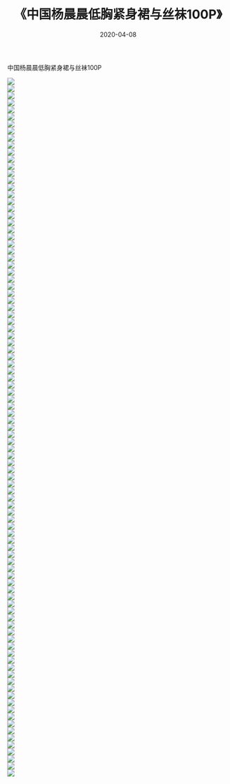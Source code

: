 ﻿---
layout: post
title:  《中国杨晨晨低胸紧身裙与丝袜100P》
date:   2020-04-08
img: http://img.660000.xyz/Sharelink/性感/2020/中国杨晨晨低胸紧身裙与丝袜100P/000.jpg
categories: [美女, 清纯, 唯美]
---

中国杨晨晨低胸紧身裙与丝袜100P

  ![](http://img.660000.xyz/Sharelink/性感/2020/中国杨晨晨低胸紧身裙与丝袜100P/001.jpg) <br> ![](http://img.660000.xyz/Sharelink/性感/2020/中国杨晨晨低胸紧身裙与丝袜100P/002.jpg) <br> ![](http://img.660000.xyz/Sharelink/性感/2020/中国杨晨晨低胸紧身裙与丝袜100P/003.jpg) <br> ![](http://img.660000.xyz/Sharelink/性感/2020/中国杨晨晨低胸紧身裙与丝袜100P/004.jpg) <br> ![](http://img.660000.xyz/Sharelink/性感/2020/中国杨晨晨低胸紧身裙与丝袜100P/005.jpg) <br> ![](http://img.660000.xyz/Sharelink/性感/2020/中国杨晨晨低胸紧身裙与丝袜100P/006.jpg) <br> ![](http://img.660000.xyz/Sharelink/性感/2020/中国杨晨晨低胸紧身裙与丝袜100P/007.jpg) <br> ![](http://img.660000.xyz/Sharelink/性感/2020/中国杨晨晨低胸紧身裙与丝袜100P/008.jpg) <br> ![](http://img.660000.xyz/Sharelink/性感/2020/中国杨晨晨低胸紧身裙与丝袜100P/009.jpg) <br> ![](http://img.660000.xyz/Sharelink/性感/2020/中国杨晨晨低胸紧身裙与丝袜100P/010.jpg) <br> ![](http://img.660000.xyz/Sharelink/性感/2020/中国杨晨晨低胸紧身裙与丝袜100P/011.jpg) <br> ![](http://img.660000.xyz/Sharelink/性感/2020/中国杨晨晨低胸紧身裙与丝袜100P/012.jpg) <br> ![](http://img.660000.xyz/Sharelink/性感/2020/中国杨晨晨低胸紧身裙与丝袜100P/013.jpg) <br> ![](http://img.660000.xyz/Sharelink/性感/2020/中国杨晨晨低胸紧身裙与丝袜100P/014.jpg) <br> ![](http://img.660000.xyz/Sharelink/性感/2020/中国杨晨晨低胸紧身裙与丝袜100P/015.jpg) <br> ![](http://img.660000.xyz/Sharelink/性感/2020/中国杨晨晨低胸紧身裙与丝袜100P/016.jpg) <br> ![](http://img.660000.xyz/Sharelink/性感/2020/中国杨晨晨低胸紧身裙与丝袜100P/017.jpg) <br> ![](http://img.660000.xyz/Sharelink/性感/2020/中国杨晨晨低胸紧身裙与丝袜100P/018.jpg) <br> ![](http://img.660000.xyz/Sharelink/性感/2020/中国杨晨晨低胸紧身裙与丝袜100P/019.jpg) <br> ![](http://img.660000.xyz/Sharelink/性感/2020/中国杨晨晨低胸紧身裙与丝袜100P/020.jpg) <br> ![](http://img.660000.xyz/Sharelink/性感/2020/中国杨晨晨低胸紧身裙与丝袜100P/021.jpg) <br> ![](http://img.660000.xyz/Sharelink/性感/2020/中国杨晨晨低胸紧身裙与丝袜100P/022.jpg) <br> ![](http://img.660000.xyz/Sharelink/性感/2020/中国杨晨晨低胸紧身裙与丝袜100P/023.jpg) <br> ![](http://img.660000.xyz/Sharelink/性感/2020/中国杨晨晨低胸紧身裙与丝袜100P/024.jpg) <br> ![](http://img.660000.xyz/Sharelink/性感/2020/中国杨晨晨低胸紧身裙与丝袜100P/025.jpg) <br> ![](http://img.660000.xyz/Sharelink/性感/2020/中国杨晨晨低胸紧身裙与丝袜100P/026.jpg) <br> ![](http://img.660000.xyz/Sharelink/性感/2020/中国杨晨晨低胸紧身裙与丝袜100P/027.jpg) <br> ![](http://img.660000.xyz/Sharelink/性感/2020/中国杨晨晨低胸紧身裙与丝袜100P/028.jpg) <br> ![](http://img.660000.xyz/Sharelink/性感/2020/中国杨晨晨低胸紧身裙与丝袜100P/029.jpg) <br> ![](http://img.660000.xyz/Sharelink/性感/2020/中国杨晨晨低胸紧身裙与丝袜100P/030.jpg) <br> ![](http://img.660000.xyz/Sharelink/性感/2020/中国杨晨晨低胸紧身裙与丝袜100P/031.jpg) <br> ![](http://img.660000.xyz/Sharelink/性感/2020/中国杨晨晨低胸紧身裙与丝袜100P/032.jpg) <br> ![](http://img.660000.xyz/Sharelink/性感/2020/中国杨晨晨低胸紧身裙与丝袜100P/033.jpg) <br> ![](http://img.660000.xyz/Sharelink/性感/2020/中国杨晨晨低胸紧身裙与丝袜100P/034.jpg) <br> ![](http://img.660000.xyz/Sharelink/性感/2020/中国杨晨晨低胸紧身裙与丝袜100P/035.jpg) <br> ![](http://img.660000.xyz/Sharelink/性感/2020/中国杨晨晨低胸紧身裙与丝袜100P/036.jpg) <br> ![](http://img.660000.xyz/Sharelink/性感/2020/中国杨晨晨低胸紧身裙与丝袜100P/037.jpg) <br> ![](http://img.660000.xyz/Sharelink/性感/2020/中国杨晨晨低胸紧身裙与丝袜100P/038.jpg) <br> ![](http://img.660000.xyz/Sharelink/性感/2020/中国杨晨晨低胸紧身裙与丝袜100P/039.jpg) <br> ![](http://img.660000.xyz/Sharelink/性感/2020/中国杨晨晨低胸紧身裙与丝袜100P/040.jpg) <br> ![](http://img.660000.xyz/Sharelink/性感/2020/中国杨晨晨低胸紧身裙与丝袜100P/041.jpg) <br> ![](http://img.660000.xyz/Sharelink/性感/2020/中国杨晨晨低胸紧身裙与丝袜100P/042.jpg) <br> ![](http://img.660000.xyz/Sharelink/性感/2020/中国杨晨晨低胸紧身裙与丝袜100P/043.jpg) <br> ![](http://img.660000.xyz/Sharelink/性感/2020/中国杨晨晨低胸紧身裙与丝袜100P/044.jpg) <br> ![](http://img.660000.xyz/Sharelink/性感/2020/中国杨晨晨低胸紧身裙与丝袜100P/045.jpg) <br> ![](http://img.660000.xyz/Sharelink/性感/2020/中国杨晨晨低胸紧身裙与丝袜100P/046.jpg) <br> ![](http://img.660000.xyz/Sharelink/性感/2020/中国杨晨晨低胸紧身裙与丝袜100P/047.jpg) <br> ![](http://img.660000.xyz/Sharelink/性感/2020/中国杨晨晨低胸紧身裙与丝袜100P/048.jpg) <br> ![](http://img.660000.xyz/Sharelink/性感/2020/中国杨晨晨低胸紧身裙与丝袜100P/049.jpg) <br> ![](http://img.660000.xyz/Sharelink/性感/2020/中国杨晨晨低胸紧身裙与丝袜100P/050.jpg) <br> ![](http://img.660000.xyz/Sharelink/性感/2020/中国杨晨晨低胸紧身裙与丝袜100P/051.jpg) <br> ![](http://img.660000.xyz/Sharelink/性感/2020/中国杨晨晨低胸紧身裙与丝袜100P/052.jpg) <br> ![](http://img.660000.xyz/Sharelink/性感/2020/中国杨晨晨低胸紧身裙与丝袜100P/053.jpg) <br> ![](http://img.660000.xyz/Sharelink/性感/2020/中国杨晨晨低胸紧身裙与丝袜100P/054.jpg) <br> ![](http://img.660000.xyz/Sharelink/性感/2020/中国杨晨晨低胸紧身裙与丝袜100P/055.jpg) <br> ![](http://img.660000.xyz/Sharelink/性感/2020/中国杨晨晨低胸紧身裙与丝袜100P/056.jpg) <br> ![](http://img.660000.xyz/Sharelink/性感/2020/中国杨晨晨低胸紧身裙与丝袜100P/057.jpg) <br> ![](http://img.660000.xyz/Sharelink/性感/2020/中国杨晨晨低胸紧身裙与丝袜100P/058.jpg) <br> ![](http://img.660000.xyz/Sharelink/性感/2020/中国杨晨晨低胸紧身裙与丝袜100P/059.jpg) <br> ![](http://img.660000.xyz/Sharelink/性感/2020/中国杨晨晨低胸紧身裙与丝袜100P/060.jpg) <br> ![](http://img.660000.xyz/Sharelink/性感/2020/中国杨晨晨低胸紧身裙与丝袜100P/061.jpg) <br> ![](http://img.660000.xyz/Sharelink/性感/2020/中国杨晨晨低胸紧身裙与丝袜100P/062.jpg) <br> ![](http://img.660000.xyz/Sharelink/性感/2020/中国杨晨晨低胸紧身裙与丝袜100P/063.jpg) <br> ![](http://img.660000.xyz/Sharelink/性感/2020/中国杨晨晨低胸紧身裙与丝袜100P/064.jpg) <br> ![](http://img.660000.xyz/Sharelink/性感/2020/中国杨晨晨低胸紧身裙与丝袜100P/065.jpg) <br> ![](http://img.660000.xyz/Sharelink/性感/2020/中国杨晨晨低胸紧身裙与丝袜100P/066.jpg) <br> ![](http://img.660000.xyz/Sharelink/性感/2020/中国杨晨晨低胸紧身裙与丝袜100P/067.jpg) <br> ![](http://img.660000.xyz/Sharelink/性感/2020/中国杨晨晨低胸紧身裙与丝袜100P/068.jpg) <br> ![](http://img.660000.xyz/Sharelink/性感/2020/中国杨晨晨低胸紧身裙与丝袜100P/069.jpg) <br> ![](http://img.660000.xyz/Sharelink/性感/2020/中国杨晨晨低胸紧身裙与丝袜100P/070.jpg) <br> ![](http://img.660000.xyz/Sharelink/性感/2020/中国杨晨晨低胸紧身裙与丝袜100P/071.jpg) <br> ![](http://img.660000.xyz/Sharelink/性感/2020/中国杨晨晨低胸紧身裙与丝袜100P/072.jpg) <br> ![](http://img.660000.xyz/Sharelink/性感/2020/中国杨晨晨低胸紧身裙与丝袜100P/073.jpg) <br> ![](http://img.660000.xyz/Sharelink/性感/2020/中国杨晨晨低胸紧身裙与丝袜100P/074.jpg) <br> ![](http://img.660000.xyz/Sharelink/性感/2020/中国杨晨晨低胸紧身裙与丝袜100P/075.jpg) <br> ![](http://img.660000.xyz/Sharelink/性感/2020/中国杨晨晨低胸紧身裙与丝袜100P/076.jpg) <br> ![](http://img.660000.xyz/Sharelink/性感/2020/中国杨晨晨低胸紧身裙与丝袜100P/077.jpg) <br> ![](http://img.660000.xyz/Sharelink/性感/2020/中国杨晨晨低胸紧身裙与丝袜100P/078.jpg) <br> ![](http://img.660000.xyz/Sharelink/性感/2020/中国杨晨晨低胸紧身裙与丝袜100P/079.jpg) <br> ![](http://img.660000.xyz/Sharelink/性感/2020/中国杨晨晨低胸紧身裙与丝袜100P/080.jpg) <br> ![](http://img.660000.xyz/Sharelink/性感/2020/中国杨晨晨低胸紧身裙与丝袜100P/081.jpg) <br> ![](http://img.660000.xyz/Sharelink/性感/2020/中国杨晨晨低胸紧身裙与丝袜100P/082.jpg) <br> ![](http://img.660000.xyz/Sharelink/性感/2020/中国杨晨晨低胸紧身裙与丝袜100P/083.jpg) <br> ![](http://img.660000.xyz/Sharelink/性感/2020/中国杨晨晨低胸紧身裙与丝袜100P/084.jpg) <br> ![](http://img.660000.xyz/Sharelink/性感/2020/中国杨晨晨低胸紧身裙与丝袜100P/085.jpg) <br> ![](http://img.660000.xyz/Sharelink/性感/2020/中国杨晨晨低胸紧身裙与丝袜100P/086.jpg) <br> ![](http://img.660000.xyz/Sharelink/性感/2020/中国杨晨晨低胸紧身裙与丝袜100P/087.jpg) <br> ![](http://img.660000.xyz/Sharelink/性感/2020/中国杨晨晨低胸紧身裙与丝袜100P/088.jpg) <br> ![](http://img.660000.xyz/Sharelink/性感/2020/中国杨晨晨低胸紧身裙与丝袜100P/089.jpg) <br> ![](http://img.660000.xyz/Sharelink/性感/2020/中国杨晨晨低胸紧身裙与丝袜100P/090.jpg) <br> ![](http://img.660000.xyz/Sharelink/性感/2020/中国杨晨晨低胸紧身裙与丝袜100P/091.jpg) <br> ![](http://img.660000.xyz/Sharelink/性感/2020/中国杨晨晨低胸紧身裙与丝袜100P/092.jpg) <br> ![](http://img.660000.xyz/Sharelink/性感/2020/中国杨晨晨低胸紧身裙与丝袜100P/093.jpg) <br> ![](http://img.660000.xyz/Sharelink/性感/2020/中国杨晨晨低胸紧身裙与丝袜100P/094.jpg) <br> ![](http://img.660000.xyz/Sharelink/性感/2020/中国杨晨晨低胸紧身裙与丝袜100P/095.jpg) <br> ![](http://img.660000.xyz/Sharelink/性感/2020/中国杨晨晨低胸紧身裙与丝袜100P/096.jpg) <br> ![](http://img.660000.xyz/Sharelink/性感/2020/中国杨晨晨低胸紧身裙与丝袜100P/097.jpg) <br> ![](http://img.660000.xyz/Sharelink/性感/2020/中国杨晨晨低胸紧身裙与丝袜100P/098.jpg) <br> ![](http://img.660000.xyz/Sharelink/性感/2020/中国杨晨晨低胸紧身裙与丝袜100P/099.jpg) <br>